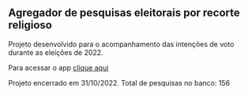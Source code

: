 ## Agregador de pesquisas eleitorais por recorte religioso

Projeto desenvolvido para o acompanhamento das intenções de voto durante as eleições de 2022.

Para acessar o app [clique aqui](https://share.streamlit.io/andregerardi/app-agregador-pesquisas/main/app-agregador-religiao.py)

Projeto encerrado em 31/10/2022.
Total de pesquisas no banco: 156
